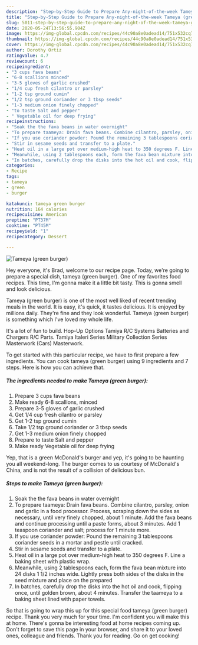 ```yaml
---
description: "Step-by-Step Guide to Prepare Any-night-of-the-week Tameya (green burger)"
title: "Step-by-Step Guide to Prepare Any-night-of-the-week Tameya (green burger)"
slug: 5011-step-by-step-guide-to-prepare-any-night-of-the-week-tameya-green-burger
date: 2020-05-24T13:56:55.904Z
image: https://img-global.cpcdn.com/recipes/44c90a8e0adead14/751x532cq70/tameya-green-burger-recipe-main-photo.jpg
thumbnail: https://img-global.cpcdn.com/recipes/44c90a8e0adead14/751x532cq70/tameya-green-burger-recipe-main-photo.jpg
cover: https://img-global.cpcdn.com/recipes/44c90a8e0adead14/751x532cq70/tameya-green-burger-recipe-main-photo.jpg
author: Dorothy Ortiz
ratingvalue: 4.7
reviewcount: 6
recipeingredient:
- "3 cups fava beans"
- "6-8 scallions minced"
- "3-5 gloves of garlic crushed"
- "1/4 cup fresh cilantro or parsley"
- "1-2 tsp ground cumin"
- "1/2 tsp ground coriander or 3 tbsp seeds"
- "1-3 medium onion finely chopped"
- "to taste Salt and pepper"
- " Vegetable oil for deep frying"
recipeinstructions:
- "Soak the the fava beans in water overnight"
- "To prepare taameya: Drain fava beans. Combine cilantro, parsley, onion and garlic in a food processor. Process, scraping down the sides as necessary, until very finely chopped, about 1 minute. Add the fava beans and continue processing until a paste forms, about 3 minutes. Add 1 teaspoon coriander and salt; process for 1 minute more."
- "If you use coriander powder: Pound the remaining 3 tablespoons coriander seeds in a mortar and pestle until cracked."
- "Stir in sesame seeds and transfer to a plate."
- "Heat oil in a large pot over medium-high heat to 350 degrees F. Line a baking sheet with plastic wrap."
- "Meanwhile, using 2 tablespoons each, form the fava bean mixture into 24 disks 1 1/2 inches wide. Lightly press both sides of the disks in the seed mixture and place on the prepared"
- "In batches, carefully drop the disks into the hot oil and cook, flipping once, until golden brown, about 4 minutes. Transfer the taameya to a baking sheet lined with paper towels."
categories:
- Recipe
tags:
- tameya
- green
- burger

katakunci: tameya green burger 
nutrition: 164 calories
recipecuisine: American
preptime: "PT37M"
cooktime: "PT45M"
recipeyield: "1"
recipecategory: Dessert

---
```



![Tameya (green burger)](https://img-global.cpcdn.com/recipes/44c90a8e0adead14/751x532cq70/tameya-green-burger-recipe-main-photo.jpg)

Hey everyone, it's Brad, welcome to our recipe page. Today, we're going to prepare a special dish, tameya (green burger). One of my favorites food recipes. This time, I'm gonna make it a little bit tasty. This is gonna smell and look delicious.

Tameya (green burger) is one of the most well liked of recent trending meals in the world. It is easy, it's quick, it tastes delicious. It is enjoyed by millions daily. They're fine and they look wonderful. Tameya (green burger) is something which I've loved my whole life.

It&#39;s a lot of fun to build. Hop-Up Options Tamiya R/C Systems Batteries and Chargers R/C Parts. Tamiya Italeri Series Military Collection Series Masterwork (Cars) Masterwork.


To get started with this particular recipe, we have to first prepare a few ingredients. You can cook tameya (green burger) using 9 ingredients and 7 steps. Here is how you can achieve that.

<!--inarticleads1-->

##### The ingredients needed to make Tameya (green burger):

1. Prepare 3 cups fava beans
1. Make ready 6-8 scallions, minced
1. Prepare 3-5 gloves of garlic crushed
1. Get 1/4 cup fresh cilantro or parsley
1. Get 1-2 tsp ground cumin
1. Take 1/2 tsp ground coriander or 3 tbsp seeds
1. Get 1-3 medium onion finely chopped
1. Prepare to taste Salt and pepper
1. Make ready  Vegetable oil for deep frying


Yep, that is a green McDonald&#39;s burger and yep, it&#39;s going to be haunting you all weekend-long. The burger comes to us courtesy of McDonald&#39;s China, and is not the result of a collision of delicious bun. 

<!--inarticleads2-->

##### Steps to make Tameya (green burger):

1. Soak the the fava beans in water overnight
1. To prepare taameya: Drain fava beans. Combine cilantro, parsley, onion and garlic in a food processor. Process, scraping down the sides as necessary, until very finely chopped, about 1 minute. Add the fava beans and continue processing until a paste forms, about 3 minutes. Add 1 teaspoon coriander and salt; process for 1 minute more.
1. If you use coriander powder: Pound the remaining 3 tablespoons coriander seeds in a mortar and pestle until cracked.
1. Stir in sesame seeds and transfer to a plate.
1. Heat oil in a large pot over medium-high heat to 350 degrees F. Line a baking sheet with plastic wrap.
1. Meanwhile, using 2 tablespoons each, form the fava bean mixture into 24 disks 1 1/2 inches wide. Lightly press both sides of the disks in the seed mixture and place on the prepared
1. In batches, carefully drop the disks into the hot oil and cook, flipping once, until golden brown, about 4 minutes. Transfer the taameya to a baking sheet lined with paper towels.




So that is going to wrap this up for this special food tameya (green burger) recipe. Thank you very much for your time. I'm confident you will make this at home. There's gonna be interesting food at home recipes coming up. Don't forget to save this page in your browser, and share it to your loved ones, colleague and friends. Thank you for reading. Go on get cooking!
